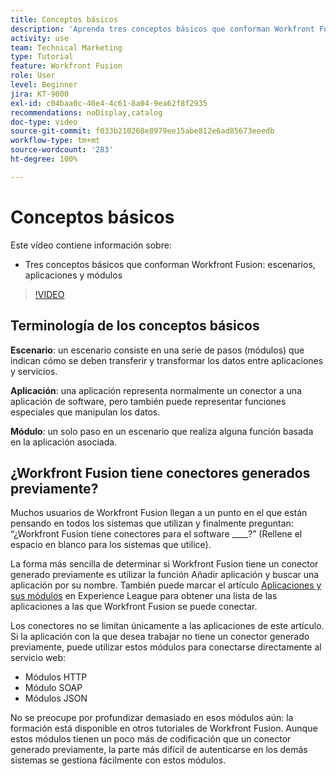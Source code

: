 ```yaml
---
title: Conceptos básicos
description: 'Aprenda tres conceptos básicos que conforman Workfront Fusion: escenarios, aplicaciones y módulos en  [!DNL Adobe Workfront Fusion].'
activity: use
team: Technical Marketing
type: Tutorial
feature: Workfront Fusion
role: User
level: Beginner
jira: KT-9000
exl-id: c04baa0c-40e4-4c61-8a04-9ea62f8f2935
recommendations: noDisplay,catalog
doc-type: video
source-git-commit: f033b210268e8979ee15abe812e6ad85673eeedb
workflow-type: tm+mt
source-wordcount: '283'
ht-degree: 100%

---
```


# Conceptos básicos

Este vídeo contiene información sobre:

* Tres conceptos básicos que conforman Workfront Fusion: escenarios, aplicaciones y módulos

>[!VIDEO](https://video.tv.adobe.com/v/335260/?quality=12&learn=on)

## Terminología de los conceptos básicos

**Escenario**: un escenario consiste en una serie de pasos (módulos) que indican cómo se deben transferir y transformar los datos entre aplicaciones y servicios.

**Aplicación**: una aplicación representa normalmente un conector a una aplicación de software, pero también puede representar funciones especiales que manipulan los datos.

**Módulo**: un solo paso en un escenario que realiza alguna función basada en la aplicación asociada.

## ¿Workfront Fusion tiene conectores generados previamente?

Muchos usuarios de Workfront Fusion llegan a un punto en el que están pensando en todos los sistemas que utilizan y finalmente preguntan: “¿Workfront Fusion tiene conectores para el software ____?” (Rellene el espacio en blanco para los sistemas que utilice).

La forma más sencilla de determinar si Workfront Fusion tiene un conector generado previamente es utilizar la función Añadir aplicación y buscar una aplicación por su nombre. También puede marcar el artículo [Aplicaciones y sus módulos](https://experienceleague.adobe.com/docs/workfront/using/adobe-workfront-fusion/fusion-apps-and-modules/apps-and-their-modules.html?lang=es) en Experience League para obtener una lista de las aplicaciones a las que Workfront Fusion se puede conectar.

Los conectores no se limitan únicamente a las aplicaciones de este artículo. Si la aplicación con la que desea trabajar no tiene un conector generado previamente, puede utilizar estos módulos para conectarse directamente al servicio web:

* Módulos HTTP
* Módulo SOAP
* Módulos JSON

No se preocupe por profundizar demasiado en esos módulos aún: la formación está disponible en otros tutoriales de Workfront Fusion. Aunque estos módulos tienen un poco más de codificación que un conector generado previamente, la parte más difícil de autenticarse en los demás sistemas se gestiona fácilmente con estos módulos.
